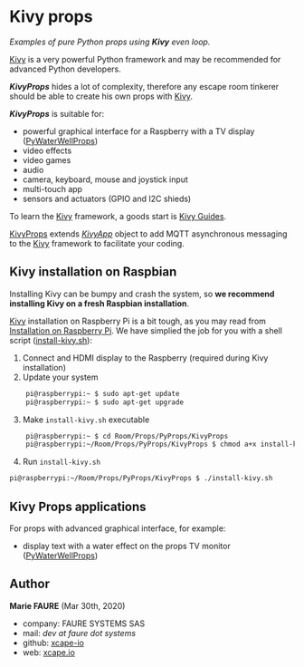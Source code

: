 ﻿# Kivy props
*Examples of pure Python props using **Kivy** even loop.*

<a href="https://kivy.org/" target="_blank">Kivy</a> is a very powerful Python framework and may be recommended for advanced Python developers.

***KivyProps*** hides a lot of complexity, therefore any escape room tinkerer should be able to create his own props with <a href="https://kivy.org/" target="_blank">Kivy</a>.

***KivyProps*** is suitable for:
* powerful graphical interface for a Raspberry with a TV display ([PyWaterWellProps](./PyWaterWellProps))
* video effects
* video games
* audio
* camera, keyboard, mouse and joystick input
* multi-touch app
* sensors and actuators (GPIO and I2C shieds)

To learn the <a href="https://kivy.org" target="_blank">Kivy</a> framework, a goods start is <a href="https://kivy.org/doc/stable/gettingstarted/intro.html" target="_blank">Kivy Guides</a>.

[KivyProps](./KivyProps) extends *<a href="https://kivy.org/doc/stable/api-kivy.app.html" target="_blank">KivyApp</a>*  object to add MQTT asynchronous messaging to the <a href="https://kivy.org" target="_blank">Kivy</a> framework to facilitate your coding.


## Kivy installation on Raspbian
Installing Kivy can be bumpy and crash the system, so **we recommend installing Kivy on a fresh Raspbian installation**.

<a href="https://kivy.org" target="_blank">Kivy</a> installation on Raspberry Pi is a bit tough, as you may read from <a href="https://kivy.org/doc/stable/installation/installation-rpi.html" target="_blank">Installation on Raspberry Pi</a>. We have simplied the job for you with a shell script ([install-kivy.sh](https://github.com/xcape-io/PyProps/blob/master/KivyProps/install-kivy.sh)):
1. Connect and HDMI display to the Raspberry (required during Kivy installation)
2. Update your system

```bash
    pi@raspberrypi:~ $ sudo apt-get update 
    pi@raspberrypi:~ $ sudo apt-get upgrade 
```
3. Make `install-kivy.sh` executable

```bash
    pi@raspberrypi:~ $ cd Room/Props/PyProps/KivyProps
    pi@raspberrypi:~/Room/Props/PyProps/KivyProps $ chmod a+x install-kivy.sh 
```
4. Run `install-kivy.sh`

```bash
pi@raspberrypi:~/Room/Props/PyProps/KivyProps $ ./install-kivy.sh
```




## Kivy Props applications
For props with advanced graphical interface, for example:
* display text with a water effect on the props TV monitor ([PyWaterWellProps](PyWaterWellProps))


## Author

**Marie FAURE** (Mar 30th, 2020)
* company: FAURE SYSTEMS SAS
* mail: *dev at faure dot systems*
* github: <a href="https://github.com/xcape-io?tab=repositories" target="_blank">xcape-io</a>
* web: <a href="https://xcape.io/" target="_blank">xcape.io</a>